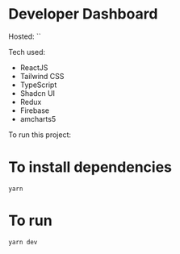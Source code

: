 # Developer Dashboard

Hosted: ``

Tech used:

- ReactJS
- Tailwind CSS
- TypeScript
- Shadcn UI
- Redux
- Firebase
- amcharts5

To run this project:

# To install dependencies

`yarn`

# To run

`yarn dev`
